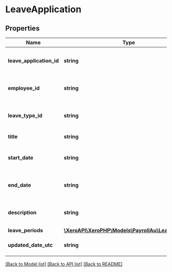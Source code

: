 # LeaveApplication

## Properties
Name | Type | Description | Notes
------------ | ------------- | ------------- | -------------
**leave_application_id** | **string** | The Xero identifier for Payroll Employee | [optional] 
**employee_id** | **string** | The Xero identifier for Payroll Employee | [optional] 
**leave_type_id** | **string** | The Xero identifier for Leave Type | [optional] 
**title** | **string** | The title of the leave | [optional] 
**start_date** | **string** | Start date of the leave (YYYY-MM-DD) | [optional] 
**end_date** | **string** | End date of the leave (YYYY-MM-DD) | [optional] 
**description** | **string** | The Description of the Leave | [optional] 
**leave_periods** | [**\XeroAPI\XeroPHP\Models\PayrollAu\LeavePeriod[]**](LeavePeriod.md) |  | [optional] 
**updated_date_utc** | **string** | Last modified timestamp | [optional] 

[[Back to Model list]](../README.md#documentation-for-models) [[Back to API list]](../README.md#documentation-for-api-endpoints) [[Back to README]](../README.md)



